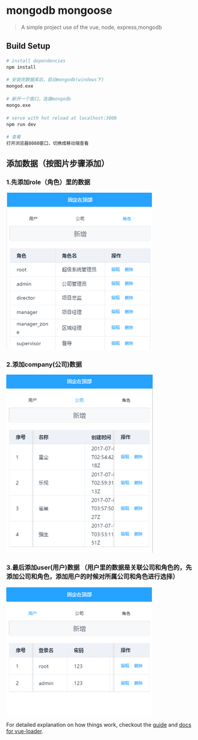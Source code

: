 # mongodb mongoose

> A simple project use of the vue, node, express,mongodb

## Build Setup

``` bash
# install dependencies
npm install

# 安装完数据库后，启动mongodb(windows下)
mongod.exe

# 新开一个窗口，连接mongodb
mongo.exe

# serve with hot reload at localhost:3000
npm run dev

# 查看
打开浏览器8080窗口，切换成移动端查看
```
## 添加数据（按图片步骤添加）

### 1.先添加role（角色）里的数据
![image](https://github.com/Yicoding/vue-node-express-mysql-mongod/raw/mongod/src/assets/role.png)

### 2.添加company(公司)数据
![image](https://github.com/Yicoding/vue-node-express-mysql-mongod/raw/mongod/src/assets/company.png)

### 3.最后添加user(用户)数据 （用户里的数据是关联公司和角色的，先添加公司和角色，添加用户的时候对所属公司和角色进行选择）
![image](https://github.com/Yicoding/vue-node-express-mysql-mongod/raw/mongod/src/assets/user.png)

For detailed explanation on how things work, checkout the [guide](http://vuejs-templates.github.io/webpack/) and [docs for vue-loader](http://vuejs.github.io/vue-loader).
